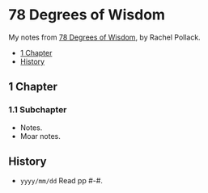 # 78 Degrees of Wisdom
My notes from [78 Degrees of Wisdom](https://www.goodreads.com/book/show/344574.Seventy_Eight_Degrees_of_Wisdom), by Rachel Pollack.

<!-- MarkdownTOC levels="1,2" -->

- [1 Chapter](#1-chapter)
- [History](#history)

<!-- /MarkdownTOC -->


## 1 Chapter
### 1.1 Subchapter
- Notes.
- Moar notes.


## History
- `yyyy/mm/dd` Read pp #-#.
